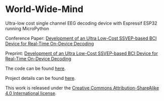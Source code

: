 # World-Wide-Mind
Ultra-low cost single channel EEG decoding device with Espressif ESP32 running MicroPython

Conference Paper: <a href="https://doi.org/10.1109/EMBC48229.2022.9871064">Development of an Ultra Low-Cost SSVEP-based BCI Device for Real-Time On-Device Decoding</a>

Preprint: <a href="https://doi.org/10.1101/2022.01.29.478203">Development of an Ultra Low-Cost SSVEP-based BCI Device for Real-Time On-Device Decoding</a>

The code can be found <a href="https://github.com/JamesTev/EEG-decoding/">here</a>.

Project details can be found <a href="https://www.imperial.ac.uk/next-generation-neural-interfaces/resources/eeg/">here</a>.

This work is released under the 
<a href="http://creativecommons.org/licenses/by-sa/4.0/">Creative Commons Attribution-ShareAlike 4.0 International license</a>.
